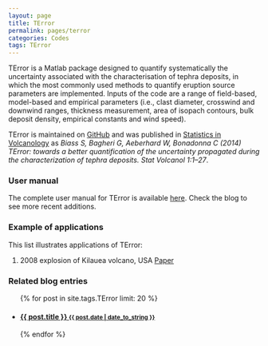 ```yaml
---
layout: page
title: TError
permalink: pages/terror
categories: Codes
tags: TError
---
```


TError is a Matlab package designed to quantify systematically the uncertainty associated with the characterisation of tephra deposits, in which the most commonly used methods to quantify eruption source parameters are implemented. Inputs of the code are a range of field-based, model-based and empirical parameters (i.e., clast diameter, crosswind and downwind ranges, thickness measurement, area of isopach contours, bulk deposit density, empirical constants and wind speed).

TError is maintained on <a href="https://github.com/e5k/TError" target="_blank">GitHub</a> and was published in <a href="http://scholarcommons.usf.edu/siv/vol1/iss1/2/" target="_blank">Statistics in Volcanology</a> as *Biass S, Bagheri G, Aeberhard W, Bonadonna C (2014) TError: towards a better quantification of the uncertainty propagated during the characterization of tephra deposits. Stat Volcanol 1:1–27*.

### User manual
The complete user manual for TError is available <a href="{{ site.baseurl }}/files/terror_man.pdf" target="_blank">here</a>. Check the blog to see more recent additions.

### Example of applications
This list illustrates applications of TError:

1. 2008 explosion of Kilauea volcano, USA <a href="https://www.researchgate.net/publication/316010762_Partitioning_of_pyroclasts_between_ballistic_transport_and_a_convective_plume_Kilauea_volcano_19_March_2008" target="_blank" class="tag">Paper</a>

### Related blog entries

<div class="related">
  <ul class="related-posts">
    {% for post in site.tags.TError limit: 20 %}
      <li>
        <h4>
          <a href="{{ post.url }}">
            {{ post.title }}
            <small>{{ post.date | date_to_string }}</small>
          </a>
        </h4>
      </li>
    {% endfor %}
  </ul>
</div>
